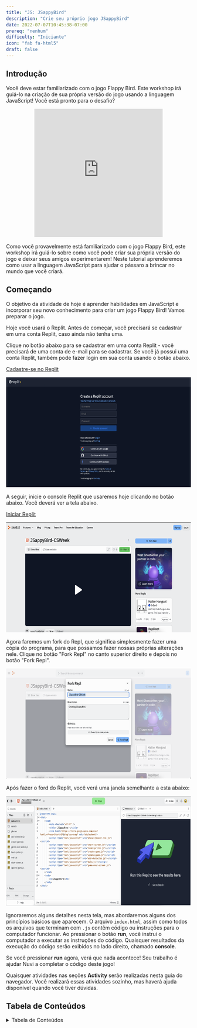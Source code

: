 ```yaml
---
title: "JS: JSappyBird"
description: "Crie seu próprio jogo JSappyBird"
date: 2022-07-07T10:45:38-07:00
prereq: "nenhum"
difficulty: "Iniciante"
icon: "fab fa-html5"
draft: false
---
```


## Introdução

Você deve estar familiarizado com o jogo Flappy Bird. Este workshop irá guiá-lo na criação de sua própria versão do jogo usando a linguagem JavaScript! Você está pronto para o desafio?

<p style="text-align: center;"><iframe src="https://giphy.com/embed/euuaA2cwLEUuI" width="350" height="350" frameBorder="0" class="giphy-embed"></iframe>

Como você provavelmente está familiarizado com o jogo Flappy Bird, este workshop irá guiá-lo sobre como você pode criar sua própria versão do jogo e deixar seus amigos experimentarem! Neste tutorial aprenderemos como usar a linguagem JavaScript para ajudar o pássaro a brincar no mundo que você criará.

## Começando

O objetivo da atividade de hoje é aprender habilidades em JavaScript e incorporar seu novo conhecimento para criar um jogo Flappy Bird! Vamos preparar o jogo.

Hoje você usará o Replit. Antes de começar, você precisará se cadastrar em uma conta Replit, caso ainda não tenha uma.

Clique no botão abaixo para se cadastrar em uma conta Replit - você precisará de uma conta de e-mail para se cadastrar. Se você já possui uma conta Replit, também pode fazer login em sua conta usando o botão abaixo.

<a class="my-2 mx-4 btn btn-info" href="https://replit.com/signup" target="_blank">Cadastre-se no Replit</a>

<img src="./img/replit-signup.png" height="300" alt="Formulário de cadastro do Replit" />

A seguir, inicie o console Replit que usaremos hoje clicando no botão abaixo. Você deverá ver a tela abaixo.

<a class="my-2 mx-4 btn btn-info" href="https://replit.com/@nuevofoundation/JSappyBird-CSWeek" target="_blank">Iniciar Replit</a>

<img src="./img/replit-start-screen.png" height="300" alt="A tela inicial de um repl" />

Agora faremos um fork do Repl, que significa simplesmente fazer uma cópia do programa, para que possamos fazer nossas próprias alterações nele. Clique no botão "Fork Repl" no canto superior direito e depois no botão "Fork Repl".

<img src="./img/replit-fork.png" height="300" alt="Fazendo o fork de um repl para fazer uma cópia do programa" />

Após fazer o ford do Replit, você verá uma janela semelhante a esta abaixo:

<img src="./img/replit-window.png" height="300" alt="Janela do Replit" />

Ignoraremos alguns detalhes nesta tela, mas abordaremos alguns dos princípios básicos que aparecem. O arquivo `index.html`, assim como todos os arquivos que terminam com `.js` contêm código ou instruções para o computador funcionar. Ao pressionar o botão **run**, você instrui o computador a executar as instruções do código. Quaisquer resultados da execução do código serão exibidos no lado direito, chamado **console**.

Se você pressionar **run** agora, verá que nada acontece! Seu trabalho é ajudar Nuvi a completar o código deste jogo!

Quaisquer atividades nas seções **Activity** serão realizadas nesta guia do navegador. Você realizará essas atividades sozinho, mas haverá ajuda disponível quando você tiver dúvidas.

## Tabela de Conteúdos

<details close>
<summary>Tabela de Conteúdos</summary>
{{% children /%}}
</details>
